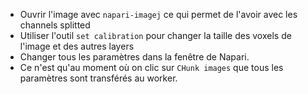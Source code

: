
- Ouvrir l'image avec `napari-imagej` ce qui permet de l'avoir avec les channels splitted
- Utiliser l'outil `set calibration` pour changer la taille des voxels de l'image et des autres layers
- Changer tous les paramètres dans la fenêtre de Napari.
- Ce n'est qu'au moment où on clic sur `CHunk images` que tous les paramètres sont transférés au worker.